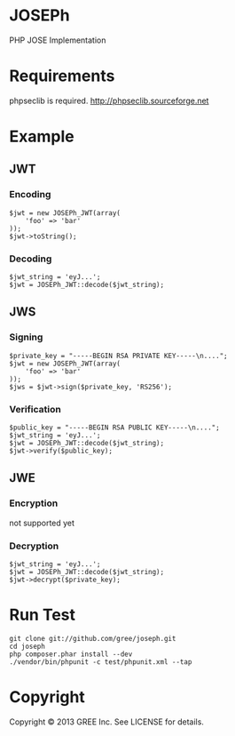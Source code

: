 # JOSEPh

PHP JOSE Implementation

# Requirements

phpseclib is required.
http://phpseclib.sourceforge.net

# Example

## JWT

### Encoding

    $jwt = new JOSEPh_JWT(array(
        'foo' => 'bar'
    ));
    $jwt->toString();

### Decoding

    $jwt_string = 'eyJ...';
    $jwt = JOSEPh_JWT::decode($jwt_string);

## JWS

### Signing

    $private_key = "-----BEGIN RSA PRIVATE KEY-----\n....";
    $jwt = new JOSEPh_JWT(array(
        'foo' => 'bar'
    ));
    $jws = $jwt->sign($private_key, 'RS256');

### Verification

    $public_key = "-----BEGIN RSA PUBLIC KEY-----\n....";
    $jwt_string = 'eyJ...';
    $jwt = JOSEPh_JWT::decode($jwt_string);
    $jwt->verify($public_key);

## JWE

### Encryption

not supported yet

### Decryption

    $jwt_string = 'eyJ...';
    $jwt = JOSEPh_JWT::decode($jwt_string);
    $jwt->decrypt($private_key);

# Run Test

    git clone git://github.com/gree/joseph.git
    cd joseph
    php composer.phar install --dev
    ./vendor/bin/phpunit -c test/phpunit.xml --tap

# Copyright

Copyright &copy; 2013 GREE Inc. See LICENSE for details.